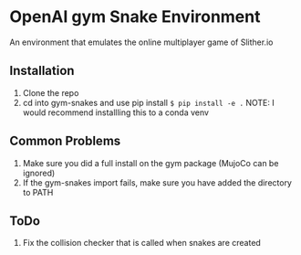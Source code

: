 # OpenAI gym Snake Environment

An environment that emulates the online multiplayer game of Slither.io

## Installation
1. Clone the repo
2. cd into gym-snakes and use pip install
`$ pip install -e .` NOTE: I would recommend installling this to a conda venv

## Common Problems
1. Make sure you did a full install on the gym package (MujoCo can be ignored)
2. If the gym-snakes import fails, make sure you have added the directory to PATH

## ToDo
1. Fix the collision checker that is called when snakes are created


